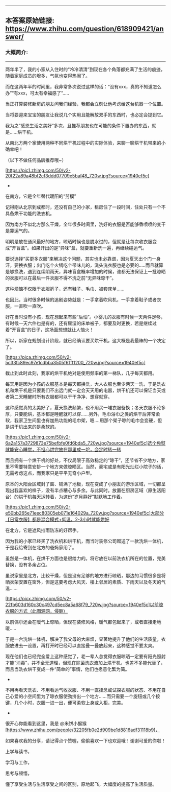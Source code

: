 ----------------------------------------
## 本答案原始链接: https://www.zhihu.com/question/618909421/answer/
### 大概简介: 
----------------------------------------
两年半了，我的小家从入住时的“冷冷清清”到现在各个角落都充满了生活的痕迹，随着家庭成员的增多，气氛也变得热闹了。

而在这两年半的时间里，我非常多次说过这样的话：“没有xxx，真的不知道怎么办”“有xxx，可太有幸福感了”.....

当正打算装修新房的朋友问我们经验，我都会立刻让他考虑给这台机器一个位置。

当将要迎来宝宝的朋友让我说几个实用且能解放双手的东西时，也必定会提到它。

我为之“感恩生活之美好”多次，且推荐朋友也在可能的条件下置办的东西，就是......烘干机。

从南北方两个家使用两种不同烘干机过程中的实际体验，来聊一聊烘干机带来的小确幸吧！

（以下不做任何品牌推荐哦~）

[https://pic1.zhimg.com/50/v2-20f22a89a48bf2cf3ddd07709e5baf48_720w.jpg?source=1940ef5c]

-


在南方，它是全年替代暖阳的“劳模”

记得刚从北京到成都时，还没有自己的小家，租房住了一段时间，住处只有一个不具备烘干功能的洗衣机。

因为南方不似北方那么干燥，全年很多时间里，洗好的衣服是否能够香喷喷的变干是靠运气的。

明明是放在通风最好的地方，晾晒时候也是脱水过的，但就是让每次收衣服变成“开盲盒”。如果开出的是“异味”盒，就要重新洗一遍，再继续碰运气。

要说选择“买更多衣服”来解决这个问题，其实也未必靠谱，因为夏天出个门一身汗，要换衣服；出门吃个火锅吃个带味儿的，洗头洗衣服也是必要的.....而且就算是够换洗，遇到连续阴雨天，异味盲盒概率增加的时候，谁都无法保证上一批晾晒的衣服可以在最后一件衣服不得不洗之前“无异味晾干”。

这种烦恼不仅限于衣服裤子，还有鞋子、毛巾、被套床单......

也因此，当时很多时候的追剧姿势就是：一手拿着吹风机，一手拿着鞋子或者衣服，一直吹一直吹。

好在当时没有小孩，现在想起来有些“后怕”。小婴儿的衣服有时候一天两件足够，有时候一天六件也是有的，还有尿湿的床单被子，都要及时更换，若是继续过着“开盲盒”的日子，这场面想想就让人恼火！

所以，新家在规划设计阶段，就已经确认要买烘干机，这大概是我最棒的一个决定了。

[https://pica.zhimg.com/50/v2-5c33fc89ec97e1cdbba3505f61ff1200_720w.jpg?source=1940ef5c]

截止到此时此刻，我家的烘干机绝对是使用频率的第一梯队，几乎每天都用。

每天用是因为小孩的衣服基本是每天都换洗，大人衣服也至少两天一洗，于是洗衣机和烘干机是只要我们不出远门就一定会天天用的电器，烘干机还可以保证当天或者第二天睡醒时所有衣服都可以干干净净、想穿就穿。

这种感觉真的太美好了，夏天换洗频繁，也不用买一堆衣服备换；冬天衣服不论多厚，只要能烘，基本都是睡醒就可以穿......另外，毛巾浴巾之类的烘干后非常柔软，我家卫生间里也有加热功能的毛巾架，嗯....用那个架子晾的毛巾会变硬，但是烘干机出来的是柔软的。

[https://pic1.zhimg.com/50/v2-6a2a157a3729873e75befbfe0fd6bda5_720w.jpg?source=1940ef5c]选个免熨就能安心睡觉，不担心烘完放在那里成一坨，会定时转一转

而且拥有一个烘干机的好处，不仅局限于高效稳定的“晾干”，还节省不少地方，家里不需要特意安排一个地方来做晾晒区。当然，豪宅或是有阳光灿烂小院子的话，无需考虑这点，而我家只是平平无奇小户型。

原本的大阳台区域封了窗、铺满了地板，现在变成了小朋友的游乐区域，一切都呈现出我喜欢的样子，没有半点糟心与多余。与此同时。放置在厨房区域（原生活阳台）的烘干机每天运转着，为这份“岁月静好”默默地工作着。

[https://pic1.zhimg.com/50/v2-e50bb265e71eec80305eb071e164029a_720w.jpg?source=1940ef5c]大部分【日常衣服】都是混合模式+低温，2-3小时就能烘好


在北方，它是遮风挡雨防冻的好帮手。

因为我的小家已经买了洗衣机和烘干机，而当时装修公司赠送了一款洗烘一体机，于是我给寄到在北方的爸妈家用了。

虽然是一体机，在烘干方面也是很给力的。将它放在以前洗衣机所在的位置，完美替换，没有多余占位。

虽说家里是北方，比较干燥，但是没有足够的地方进行晾晒，那边的习惯很多是将晒衣架安置在窗外，但是这要考虑大风天、楼上邻居的素质、下雨天以及冬天的气温......

[https://picx.zhimg.com/50/v2-22fb603d160c30c497cd5ec8a5a68f79_720w.jpg?source=1940ef5c]以前晾衣服的方式（此图源网，侵删）

以前偶尔还会在暖气上晾晒，但现在装修风格，暖气都包起来了，或者直接走地暖.....

于是一台洗烘一体机，解决了我父母的大麻烦，显著地提升了他们的生活质量，衣服放进去一设置，再打开时已经可以直接叠一叠放起来，这种感觉不要太爽。

现在他们也已经完全爱上这种感觉了，老一辈人总觉得衣服晾晒一定要有阳光照射才能“消毒”，并不全无道理，但现在除菌洗衣液加上烘干机，也差不多能代替了，而且当洗衣烘干变成一件“简单的”事情，他们也愿意化繁为简。

-

不用再看天洗衣、不用看运气收衣服、不用一直挂念或试探衣服的状态、不用在自己心爱的小空间里为了晾衣服使劲挤出一个地方......而只需要一个旋钮或几个按键，几个小时，衣服一进一出，便可柔软上身或入柜，完美。




-

很开心你能看到这里，我是 @米饼小猴猴 [https://www.zhihu.com/people/32205fb0e2d909be1d8816adf31118b9]，

如果喜欢我的分享，请记得点个赞喔，偷偷喜欢一下也欢迎哦！谢谢可爱的你啦！

上学与读书，

学习与工作，

思考与顿悟，

懂了享受生活与生活享受之间的区别，原地起飞，大幅度的提高了生活质量。